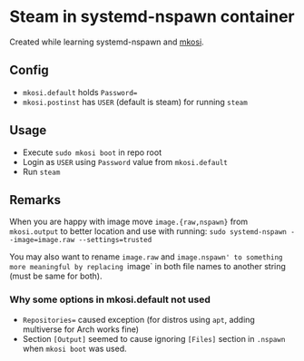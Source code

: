 # Steam in systemd-nspawn container

Created while learning systemd-nspawn and [mkosi](https://0pointer.net/blog/mkosi-a-tool-for-generating-os-images.html).

## Config

* `mkosi.default` holds `Password=`
* `mkosi.postinst` has `USER` (default is steam) for running `steam`

## Usage

* Execute `sudo mkosi boot` in repo root
* Login as `USER` using `Password` value from `mkosi.default`
* Run `steam`

## Remarks

When you are happy with image move `image.{raw,nspawn}` from `mkosi.output` to better location and use with running:
`sudo systemd-nspawn --image=image.raw --settings=trusted`

You may also want to rename `image.raw` and `image.nspawn' to something more meaningful by replacing `image` in both
file names to another string (must be same for both).

### Why some options in mkosi.default not used
* `Repositories=` caused exception (for distros using `apt`, adding multiverse for Arch works fine)
* Section `[Output]` seemed to cause ignoring `[Files]` section in `.nspawn` when `mkosi boot` was used.
